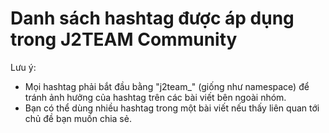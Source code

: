 # Danh sách hashtag được áp dụng trong J2TEAM Community

Lưu ý:
- Mọi hashtag phải bắt đầu bằng "j2team_" (giống như namespace) để tránh ảnh hưởng của hashtag trên các bài viết bên ngoài nhóm.
- Bạn có thể dùng nhiều hashtag trong một bài viết nếu thấy liên quan tới chủ đề bạn muốn chia sẻ.
